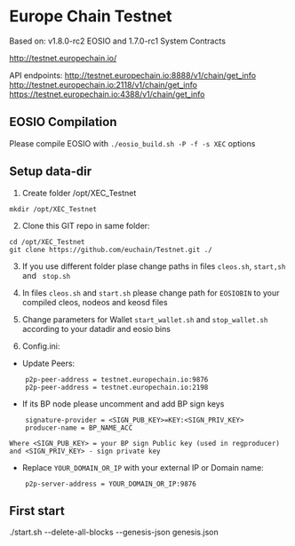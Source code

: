 # Europe Chain Testnet

Based on: v1.8.0-rc2 EOSIO and 1.7.0-rc1 System Contracts  

http://testnet.europechain.io/

API endpoints:
http://testnet.europechain.io:8888/v1/chain/get_info  
http://testnet.europechain.io:2118/v1/chain/get_info  
https://testnet.europechain.io:4388/v1/chain/get_info  


## EOSIO Compilation
Please compile EOSIO with `./eosio_build.sh -P -f -s XEC` options

## Setup data-dir
1. Create folder /opt/XEC_Testnet 
```
mkdir /opt/XEC_Testnet
```

2. Clone this GIT repo in same folder:
```
cd /opt/XEC_Testnet
git clone https://github.com/euchain/Testnet.git ./
```

3. If you use different folder plase change paths in files `cleos.sh`, `start,sh` and ` stop.sh`

4. In files `cleos.sh` and `start.sh` please change path for `EOSIOBIN` to your compiled cleos, nodeos and keosd files

5. Change parameters for Wallet `start_wallet.sh` and `stop_wallet.sh` according to your datadir and eosio bins

6. Config.ini:
- Update Peers:
```
    p2p-peer-address = testnet.europechain.io:9876
    p2p-peer-address = testnet.europechain.io:2198
```
- If its BP node please uncomment and add BP sign keys
```
    signature-provider = <SIGN_PUB_KEY>=KEY:<SIGN_PRIV_KEY>
    producer-name = BP_NAME_ACC
```
    Where <SIGN_PUB_KEY> = your BP sign Public key (used in regproducer) and <SIGN_PRIV_KEY> - sign private key
- Replace `YOUR_DOMAIN_OR_IP` with your external IP or Domain name:
```
    p2p-server-address = YOUR_DOMAIN_OR_IP:9876
```

## First start
./start.sh --delete-all-blocks --genesis-json genesis.json

